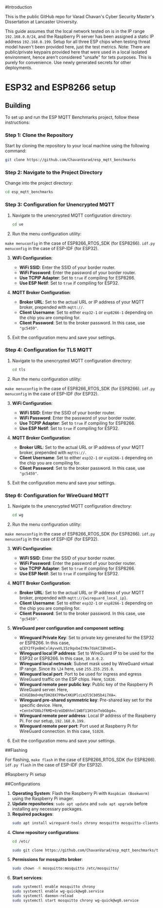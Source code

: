 #Introduction

This is the public GitHub repo for Varad Chavan's Cyber Security Master's Dissertation at Lancaster University.

This guide assumes that the local network tested on is in the IP range `192.168.0.0/24`, and the Raspberry Pi server has been assigned a static IP address `192.168.0.199`. Setup for all three ESP chips when testing threat model haven't been provided here, just the test metrics.
Note: There are public/private keypairs provided here that were used in a local isolated environment, hence aren't considered "unsafe" for tets purposes. This is purely for convenience. Use newly generated secrets for other deployments.

# ESP32 and ESP8266 setup

## Building
To set up and run the ESP MQTT Benchmarks project, follow these instructions:

### Step 1: Clone the Repository

Start by cloning the repository to your local machine using the following command:

```bash
git clone https://github.com/ChavanVarad/esp_mqtt_benchmarks
```

### Step 2: Navigate to the Project Directory

Change into the project directory:

```bash
cd esp_mqtt_benchmarks
```

### Step 3: Configuration for Unencrypted MQTT

1. Navigate to the unencrypted MQTT configuration directory:

    ```bash
    cd ue
    ```

2. Run the menu configuration utility:

`make menuconfig` in the case of ESP8266_RTOS_SDK (for ESP8266). `idf.py menuconfig` in the case of ESP-IDF (for ESP32).

3. **WiFi Configuration**:

    - **WiFi SSID**: Enter the SSID of your border router.
    - **WiFi Password**: Enter the password of your border router.
    - **Use TCPIP Adapter**: Set to `true` if compiling for ESP8266.
    - **Use ESP Netif**: Set to `true` if compiling for ESP32.

4. **MQTT Broker Configuration**:

    - **Broker URL**: Set to the actual URL or IP address of your MQTT broker, prepended with `mqtt://`.
    - **Client Username**: Set to either `esp32-1` or `esp8266-1` depending on the chip you are compiling for.
    - **Client Password**: Set to the broker password. In this case, use `"gc5459"`.

5. Exit the configuration menu and save your settings.


### Step 4: Configuration for TLS MQTT

1. Navigate to the unencrypted MQTT configuration directory:

    ```bash
    cd tls
    ```

2. Run the menu configuration utility:

`make menuconfig` in the case of ESP8266_RTOS_SDK (for ESP8266). `idf.py menuconfig` in the case of ESP-IDF (for ESP32).

3. **WiFi Configuration**:

    - **WiFi SSID**: Enter the SSID of your border router.
    - **WiFi Password**: Enter the password of your border router.
    - **Use TCPIP Adapter**: Set to `true` if compiling for ESP8266.
    - **Use ESP Netif**: Set to `true` if compiling for ESP32.

4. **MQTT Broker Configuration**:

    - **Broker URL**: Set to the actual URL or IP address of your MQTT broker, prepended with `mqtts://`.
    - **Client Username**: Set to either `esp32-1` or `esp8266-1` depending on the chip you are compiling for.
    - **Client Password**: Set to the broker password. In this case, use `"gc5459"`.

5. Exit the configuration menu and save your settings.

### Step 6: Configuration for WireGuard MQTT

1. Navigate to the unencrypted MQTT configuration directory:

    ```bash
    cd wg
    ```

2. Run the menu configuration utility:

`make menuconfig` in the case of ESP8266_RTOS_SDK (for ESP8266). `idf.py menuconfig` in the case of ESP-IDF (for ESP32).

3. **WiFi Configuration**:

    - **WiFi SSID**: Enter the SSID of your border router.
    - **WiFi Password**: Enter the password of your border router.
    - **Use TCPIP Adapter**: Set to `true` if compiling for ESP8266.
    - **Use ESP Netif**: Set to `true` if compiling for ESP32.

4. **MQTT Broker Configuration**:

    - **Broker URL**: Set to the actual URL or IP address of your MQTT broker, prepended with `mqtt://{wireguard_local_ip}`.
    - **Client Username**: Set to either `esp32-1` or `esp8266-1` depending on the chip you are compiling for.
    - **Client Password**: Set to the broker password. In this case, use `"gc5459"`.

5. **WireGuard peer configuration and component setting**:
    - **Wireguard Private Key**: Set to private key generated for the ESP32 or ESP8266. In this case, `qCEY2fFpeBmCvlAyvwVL15z9qxbeItNx7dakCI8hn0I=`.
    - **Wireguard local IP address**: Set to WireGuard IP to be used for the ESP32 or ESP8266. In this case, `10.8.0.2`.
    - **Wireguard local netmask**: Subnet mask used by WireGuard virtual IP range. Since its `\24` here, use `255.255.255.0`.
    - **Wireguard local port**: Port to be used for ingress and egress WireGuard traffic on the ESP chips. Here, `51820`.
    - **Wireguard remote peer public key**: Public key of the Raspberry Pi WireGuard server. Here, `4IVGEBmd+HqfDH28X7P8wtXKUPlcLm3l5Cb05b4i7XA=`.
    - **Wireguard pre-shared symmetric key**: Pre-shared key set for the specific device. Here, `+Centm7O8bJfRMD+0/eUD6hhnl1W8f11KtGnTebGbg4=`.
    - **Wireguard remote peer address**: Local IP address of the Raspberry Pi. For our setup, `192.168.0.199`.
    - **Wireguard remote peer port**: Port used at Raspberry Pi for WireGuard connection. In this case, `51820`.

5. Exit the configuration menu and save your settings.

##Flashing

For flashing, `make flash` in the case of ESP8266_RTOS_SDK (for ESP8266). `idf.py flash` in the case of ESP-IDF (for ESP32).

#Raspberry Pi setup

##Configurations

1. **Operating System**: Flash the Raspberry Pi with `Raspbian (Bookworm)` using the Raspberry Pi imager.
2. **Update repositories**: `sudo apt update` and `sudo apt upgrade` before installing any necessary packages.
3. **Required packages**:
   ```bash
   sudo apt install wireguard-tools chrony mosquitto mosquitto-clients
   ```
4. **Clone repository configurations**:
   ```bash
   cd /etc/

   sudo git clone https://github.com/ChavanVarad/esp_mqtt_benchmarks/tree/main/raspberry_pi_configurations
   ```
6. **Permissions for mosquitto broker**:
   ```bash
   sudo chown -R mosquitto:mosquitto /etc/mosquitto/
   ```
7. **Start services**:
   ```bash
   sudo systemctl enable mosquitto chrony
   sudo systemctl enable wg-quick@wg0.service
   sudo systemctl daemon-reload
   sudo systemctl start mosquitto chrony wg-quick@wg0.service
   ```
